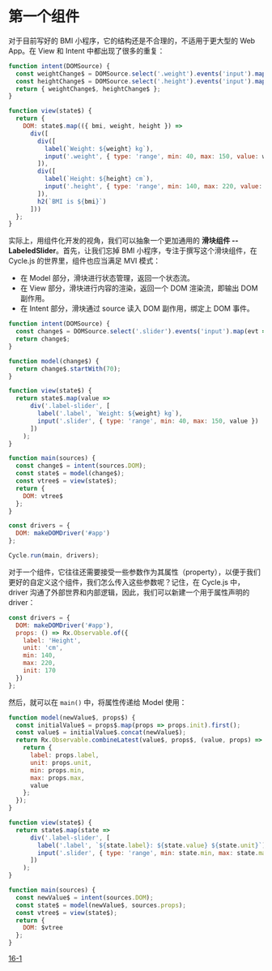 # 第一个组件

对于目前写好的 BMI 小程序，它的结构还是不合理的，不适用于更大型的 Web App。在 View 和 Intent 中都出现了很多的重复：

```js
function intent(DOMSource) {
  const weightChange$ = DOMSource.select('.weight').events('input').map(evt => evt.target.value);
  const heightChange$ = DOMSource.select('.height').events('input').map(evt => evt.target.value);
  return { weightChange$, heightChange$ };
}

function view(state$) {
  return {
    DOM: state$.map(({ bmi, weight, height }) =>
      div([
        div([
          label(`Weight: ${weight} kg`),
          input('.weight', { type: 'range', min: 40, max: 150, value: weight })
        ]),
        div([
          label(`Height: ${height} cm`),
          input('.height', { type: 'range', min: 140, max: 220, value: height })
        ]),
        h2(`BMI is ${bmi}`)
      ]))
  };
}
```

实际上，用组件化开发的视角，我们可以抽象一个更加通用的 **滑块组件 -- LabeledSlider**。首先，让我们忘掉 BMI 小程序，专注于撰写这个滑块组件，在 Cycle.js 的世界里，组件也应当满足 MVI 模式：

- 在 Model 部分，滑块进行状态管理，返回一个状态流。
- 在 View 部分，滑块进行内容的渲染，返回一个 DOM 渲染流，即输出 DOM 副作用。
- 在 Intent 部分，滑块通过 source 读入 DOM 副作用，绑定上 DOM 事件。

```js
function intent(DOMSource) {
  const change$ = DOMSource.select('.slider').events('input').map(evt => evt.target.value);
  return change$;
}

function model(change$) {
  return change$.startWith(70);
}

function view(state$) {
  return state$.map(value =>
      div('.label-slider', [
        label('.label', `Weight: ${weight} kg`),
        input('.slider', { type: 'range', min: 40, max: 150, value })
      ])
    );
}

function main(sources) {
  const change$ = intent(sources.DOM);
  const state$ = model(change$);
  const vtree$ = view(state$);
  return {
    DOM: vtree$
  };
}

const drivers = {
  DOM: makeDOMDriver('#app')
};

Cycle.run(main, drivers);
```

对于一个组件，它往往还需要接受一些参数作为其属性（property），以便于我们更好的自定义这个组件，我们怎么传入这些参数呢？记住，在 Cycle.js 中，driver 沟通了外部世界和内部逻辑，因此，我们可以新建一个用于属性声明的 driver：

```js
const drivers = {
  DOM: makeDOMDriver('#app'),
  props: () => Rx.Observable.of({
    label: 'Height',
    unit: 'cm',
    min: 140,
    max: 220,
    init: 170
  })
};
```

然后，就可以在 `main()` 中，将属性传递给 Model 使用：

```js
function model(newValue$, props$) {
  const initialValue$ = props$.map(props => props.init).first();
  const value$ = initialValue$.concat(newValue$);
  return Rx.Observable.combineLatest(value$, props$, (value, props) => {
    return {
      label: props.label,
      unit: props.unit,
      min: props.min,
      max: props.max,
      value
    };
  });
}

function view(state$) {
  return state$.map(state =>
      div('.label-slider', [
        label('.label', `${state.label}: ${state.value} ${state.unit}`),
        input('.slider', { type: 'range', min: state.min, max: state.max, value: state.value })
      ])
    );
}

function main(sources) {
  const newValue$ = intent(sources.DOM);
  const state$ = model(newValue$, sources.props);
  const vtree$ = view(state$);
  return {
    DOM: $vtree
  };
}
```

[16-1](http://jsbin.com/nuhisuy/118/edit?js,output)

